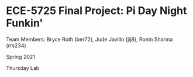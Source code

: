 # ECE-5725 Final Project: Pi Day Night Funkin'

Team Members: Bryce Roth (ber72), Jude Javillo (jij8), Ronin Sharma (rrs234)

Spring 2021

Thursday Lab
